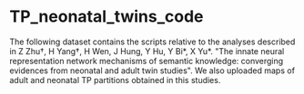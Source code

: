 # TP_neonatal_twins_code

The following dataset contains the scripts relative to the analyses described in Z Zhu†, H Yang†, H Wen, J Hung, Y Hu, Y Bi*, X Yu*. "The innate neural representation network mechanisms of semantic knowledge: converging evidences from neonatal and adult twin studies". We also uploaded maps of adult and neonatal TP partitions obtained in this studies.
